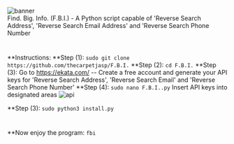 ![banner](https://user-images.githubusercontent.com/71789855/95723694-f2850980-0c64-11eb-978d-bedb903060a9.png)                         
Find. Big. Info. (F.B.I.) - A Python script capable of 'Reverse Search Address', 'Reverse Search Email Address' and 'Reverse Search Phone Number

#

**Instructions:
**Step (1):
`sudo git clone https://github.com/thecarpetjasp/F.B.I.`
**Step (2):
`cd F.B.I.`
**Step (3):
Go to https://ekata.com/ -- Create a free account and generate your API keys for 'Reverse Search Address', 'Reverse Search Email' and 'Reverse Search Phone Number'
**Step (4):
`sudo nano F.B.I..py` Insert API keys into designated areas
![api](https://user-images.githubusercontent.com/71789855/95723765-0597d980-0c65-11eb-91ab-e3bea527ebe1.png)

**Step (3):
`sudo python3 install.py`
#
**Now enjoy the program:
`fbi`


